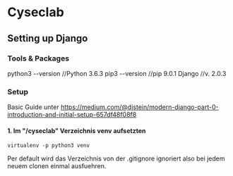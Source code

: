 # Cyseclab
## Setting up Django
### Tools & Packages
python3 --version    //Python 3.6.3
pip3 --version       //pip 9.0.1
Django               //v. 2.0.3

### Setup
Basic Guide unter https://medium.com/@djstein/modern-django-part-0-introduction-and-initial-setup-657df48f08f8

#### 1. Im "/cyseclab" Verzeichnis venv aufsetzten
```virtualenv -p python3 venv```

Per default wird das Verzeichnis von der .gitignore ignoriert also bei jedem neuem clonen einmal ausfuehren.
